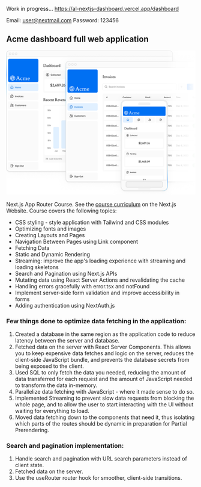 Work in progress... https://al-nextjs-dashboard.vercel.app/dashboard

Email: user@nextmail.com
Password: 123456

## Acme dashboard full web application

<img src="./public/hero-desktop.png" alt="Acme full web application" style="max-width: 100%;"/>

Next.js App Router Course. See the [course curriculum](https://nextjs.org/learn) on the Next.js Website. Course covers the following topics:

- CSS styling - style application with Tailwind and CSS modules
- Optimizing fonts and images
- Creating Layouts and Pages
- Navigation Between Pages using Link component
- Fetching Data
- Static and Dynamic Rendering
- Streaming: improve the app's loading experience with streaming and loading skeletons
- Search and Pagination using Next.js APIs
- Mutating data using React Server Actions and revalidating the cache
- Handling errors gracefully with error.tsx and notFound
- Implement server-side form validation and improve accessibility in forms
- Adding authentication using NextAuth.js

### Few things done to optimize data fetching in the application:

1. Created a database in the same region as the application code to reduce latency between the server and database.
2. Fetched data on the server with React Server Components. This allows you to keep expensive data fetches and logic on the server, reduces the client-side JavaScript bundle, and prevents the database secrets from being exposed to the client.
3. Used SQL to only fetch the data you needed, reducing the amount of data transferred for each request and the amount of JavaScript needed to transform the data in-memory.
4. Parallelize data fetching with JavaScript - where it made sense to do so.
5. Implemented Streaming to prevent slow data requests from blocking the whole page, and to allow the user to start interacting with the UI without waiting for everything to load.
6. Moved data fetching down to the components that need it, thus isolating which parts of the routes should be dynamic in preparation for Partial Prerendering.

### Search and pagination implementation:

1. Handle search and pagination with URL search parameters instead of client state.
2. Fetched data on the server.
3. Use the useRouter router hook for smoother, client-side transitions.
